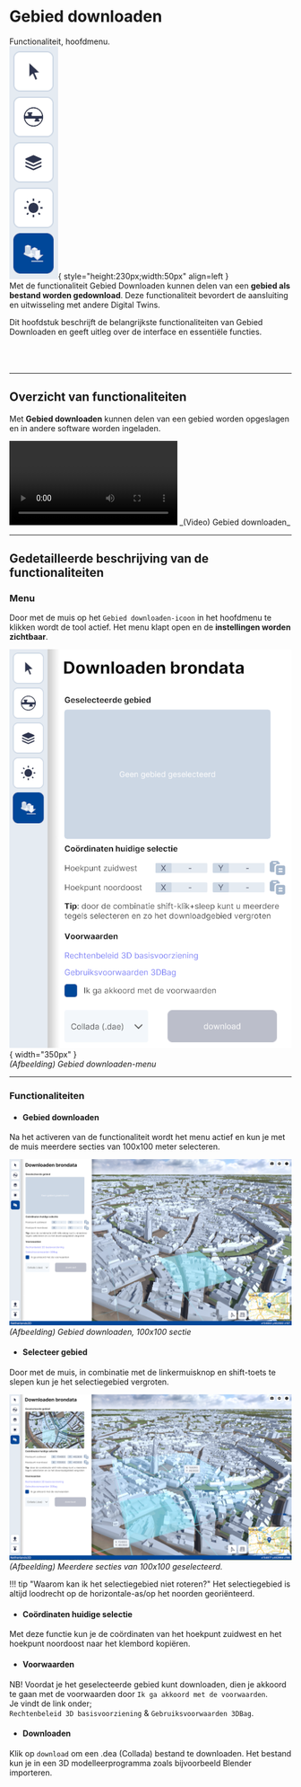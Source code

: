 # Gebied downloaden

Functionaliteit, hoofdmenu.  
![Building Blocks](../handleiding/imgs/gebied.downloaden.menu.main.png){ style="height:230px;width:50px" align=left }
<br>
Met de functionaliteit Gebied Downloaden kunnen delen van een **gebied als bestand worden gedownload**. Deze functionaliteit bevordert de aansluiting en uitwisseling met andere Digital Twins. 

Dit hoofdstuk beschrijft de belangrijkste functionaliteiten van Gebied Downloaden en geeft uitleg over de interface en essentiële functies.  
<br>
<br>
<br>

---

## Overzicht van functionaliteiten

Met **Gebied downloaden** kunnen delen van een gebied worden opgeslagen en in andere software worden ingeladen. 

<video controls>
<source src="../video/gebied.downloaden.mp4" type="video/mp4">
</video>
_(Video) Gebied downloaden_

---

## Gedetailleerde beschrijving van de functionaliteiten

### **Menu**
Door met de muis op het `Gebied downloaden-icoon` in het hoofdmenu te klikken wordt de tool actief. Het menu klapt open en de **instellingen worden zichtbaar**.

![Building Blocks](../handleiding/imgs/gebied.downloaden.menu.png){ width="350px" }  
_(Afbeelding) Gebied downloaden-menu_

---

### **Functionaliteiten**

* #### **Gebied downloaden**   
Na het activeren van de functionaliteit wordt het menu actief en kun je met de muis meerdere secties van 100x100 meter selecteren.

![Building Blocks](../handleiding/imgs/gebied.downloaden.segment.png)
_(Afbeelding) Gebied downloaden, 100x100 sectie_
 
* #### **Selecteer gebied**   
Door met de muis, in combinatie met de linkermuisknop en shift-toets te slepen kun je het selectiegebied vergroten.  

![Building Blocks](../handleiding/imgs/gebied.downloaden.selectie.png)
_(Afbeelding) Meerdere secties van 100x100 geselecteerd._

!!! tip "Waarom kan ik het selectiegebied niet roteren?"
	Het selectiegebied is altijd loodrecht op de horizontale-as/op het noorden georiënteerd.

* #### **Coördinaten huidige selectie**   
Met deze functie kun je de coördinaten van het hoekpunt zuidwest en het hoekpunt noordoost naar het klembord kopiëren.

* #### **Voorwaarden**   
NB! Voordat je het geselecteerde gebied kunt downloaden, dien je akkoord te gaan met de voorwaarden door `Ik ga akkoord met de voorwaarden`.  
Je vindt de link onder;  
`Rechtenbeleid 3D basisvoorziening` & 
`Gebruiksvoorwaarden 3DBag`.

* #### **Downloaden**   
Klik op `download` om een .dea (Collada) bestand te downloaden. Het bestand kun je in een 3D modelleerprogramma zoals bijvoorbeeld Blender importeren.